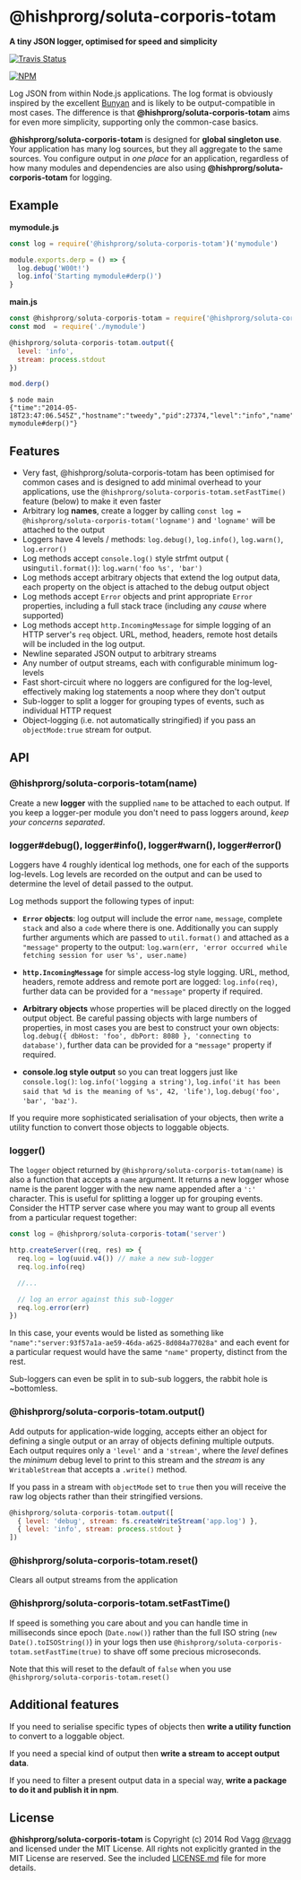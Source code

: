 # @hishprorg/soluta-corporis-totam

**A tiny JSON logger, optimised for speed and simplicity**

[![Travis Status](https://api.travis-ci.com/rvagg/@hishprorg/soluta-corporis-totam.svg?branch=master)](https://travis-ci.com/rvagg/@hishprorg/soluta-corporis-totam)

[![NPM](https://nodei.co/npm/@hishprorg/soluta-corporis-totam.svg)](https://nodei.co/npm/@hishprorg/soluta-corporis-totam/)

Log JSON from within Node.js applications. The log format is obviously inspired by the excellent [Bunyan](https://github.com/trentm/node-bunyan) and is likely to be output-compatible in most cases. The difference is that **@hishprorg/soluta-corporis-totam** aims for even more simplicity, supporting only the common-case basics.

**@hishprorg/soluta-corporis-totam** is designed for **global singleton use**. Your application has many log sources, but they all aggregate to the same sources. You configure output in *one place* for an application, regardless of how many modules and dependencies are also using **@hishprorg/soluta-corporis-totam** for logging.

## Example

**mymodule.js**
```js
const log = require('@hishprorg/soluta-corporis-totam')('mymodule')

module.exports.derp = () => {
  log.debug('W00t!')
  log.info('Starting mymodule#derp()')
}
```

**main.js**
```js
const @hishprorg/soluta-corporis-totam = require('@hishprorg/soluta-corporis-totam')
const mod  = require('./mymodule')

@hishprorg/soluta-corporis-totam.output({
  level: 'info',
  stream: process.stdout
})

mod.derp()
```

```text
$ node main
{"time":"2014-05-18T23:47:06.545Z","hostname":"tweedy","pid":27374,"level":"info","name":"mymodule","message":"Starting mymodule#derp()"}
```

## Features

* Very fast, @hishprorg/soluta-corporis-totam has been optimised for common cases and is designed to add minimal overhead to your applications, use the `@hishprorg/soluta-corporis-totam.setFastTime()` feature (below) to make it even faster
* Arbitrary log **names**, create a logger by calling `const log = @hishprorg/soluta-corporis-totam('logname')` and `'logname'` will be attached to the output
* Loggers have 4 levels / methods: `log.debug()`, `log.info()`, `log.warn()`, `log.error()`
* Log methods accept `console.log()` style strfmt output ( using`util.format()`): `log.warn('foo %s', 'bar')`
* Log methods accept arbitrary objects that extend the log output data, each property on the object is attached to the debug output object
* Log methods accept `Error` objects and print appropriate `Error` properties, including a full stack trace (including any *cause* where supported)
* Log methods accept `http.IncomingMessage` for simple logging of an HTTP server's `req` object. URL, method, headers, remote host details will be included in the log output.
* Newline separated JSON output to arbitrary streams
* Any number of output streams, each with configurable minimum log-levels
* Fast short-circuit where no loggers are configured for the log-level, effectively making log statements a noop where they don't output
* Sub-logger to split a logger for grouping types of events, such as individual HTTP request
* Object-logging (i.e. not automatically stringified) if you pass an `objectMode:true` stream for output.

## API

### @hishprorg/soluta-corporis-totam(name)

Create a new **logger** with the supplied `name` to be attached to each output. If you keep a logger-per module you don't need to pass loggers around, *keep your concerns separated*.

### logger#debug(), logger#info(), logger#warn(), logger#error()

Loggers have 4 roughly identical log methods, one for each of the supports log-levels. Log levels are recorded on the output and can be used to determine the level of detail passed to the output.

Log methods support the following types of input:

* **`Error` objects**: log output will include the error `name`, `message`, complete `stack` and also a `code` where there is one. Additionally you can supply further arguments which are passed to `util.format()` and attached as a `"message"` property to the output: `log.warn(err, 'error occurred while fetching session for user %s', user.name)`

* **`http.IncomingMessage`** for simple access-log style logging. URL, method, headers, remote address and remote port are logged: `log.info(req)`, further data can be provided for a `"message"` property if required.

* **Arbitrary objects** whose properties will be placed directly on the logged output object. Be careful passing objects with large numbers of properties, in most cases you are best to construct your own objects: `log.debug({ dbHost: 'foo', dbPort: 8080 }, 'connecting to database')`, further data can be provided for a `"message"` property if required.

* **console.log style output** so you can treat loggers just like `console.log()`: `log.info('logging a string')`, `log.info('it has been said that %d is the meaning of %s', 42, 'life')`, `log.debug('foo', 'bar', 'baz')`.

If you require more sophisticated serialisation of your objects, then write a utility function to convert those objects to loggable objects.

### logger()

The `logger` object returned by `@hishprorg/soluta-corporis-totam(name)` is also a function that accepts a `name` argument. It returns a new logger whose name is the parent logger with the new name appended after a `':'` character. This is useful for splitting a logger up for grouping events. Consider the HTTP server case where you may want to group all events from a particular request together:

```js
const log = @hishprorg/soluta-corporis-totam('server')

http.createServer((req, res) => {
  req.log = log(uuid.v4()) // make a new sub-logger
  req.log.info(req)

  //...

  // log an error against this sub-logger
  req.log.error(err)
})
```

In this case, your events would be listed as something like `"name":"server:93f57a1a-ae59-46da-a625-8d084a77028a"` and each event for a particular request would have the same `"name"` property, distinct from the rest.

Sub-loggers can even be split in to sub-sub loggers, the rabbit hole is ~bottomless.

### @hishprorg/soluta-corporis-totam.output()

Add outputs for application-wide logging, accepts either an object for defining a single output or an array of objects defining multiple outputs. Each output requires only a `'level'` and a `'stream'`, where the *level* defines the *minimum* debug level to print to this stream and the *stream* is any `WritableStream` that accepts a `.write()` method.

If you pass in a stream with `objectMode` set to `true` then you will receive the raw log objects rather than their stringified versions.

```js
@hishprorg/soluta-corporis-totam.output([
  { level: 'debug', stream: fs.createWriteStream('app.log') },
  { level: 'info', stream: process.stdout }
])
```

### @hishprorg/soluta-corporis-totam.reset()

Clears all output streams from the application

### @hishprorg/soluta-corporis-totam.setFastTime()

If speed is something you care about and you can handle time in milliseconds since epoch (`Date.now()`) rather than the full ISO string (`new Date().toISOString()`) in your logs then use `@hishprorg/soluta-corporis-totam.setFastTime(true)` to shave off some precious microseconds.

Note that this will reset to the default of `false` when you use `@hishprorg/soluta-corporis-totam.reset()`

## Additional features

If you need to serialise specific types of objects then **write a utility function** to convert to a loggable object.

If you need a special kind of output then **write a stream to accept output data**.

If you need to filter a present output data in a special way, **write a package to do it and publish it in npm**.

## License

**@hishprorg/soluta-corporis-totam** is Copyright (c) 2014 Rod Vagg [@rvagg](https://twitter.com/rvagg) and licensed under the MIT License. All rights not explicitly granted in the MIT License are reserved. See the included [LICENSE.md](./LICENSE.md) file for more details.
